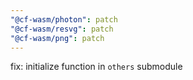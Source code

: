 ```yaml
---
"@cf-wasm/photon": patch
"@cf-wasm/resvg": patch
"@cf-wasm/png": patch
---
```


fix: initialize function in `others` submodule
